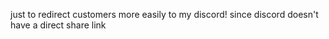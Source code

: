just to redirect customers more easily to my discord! since discord doesn't have a direct share link
